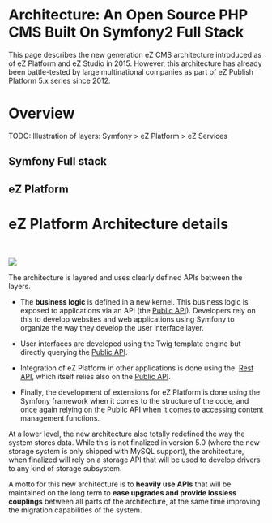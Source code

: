 #  Architecture: An Open Source PHP CMS Built On Symfony2 Full Stack

This page describes the new generation eZ CMS architecture introduced as of eZ Platform and eZ Studio in 2015. However, this architecture has already been battle-tested by large multinational companies as part of eZ Publish Platform 5.x series since 2012.

# Overview

TODO: Illustration of layers: Symfony &gt; eZ Platform &gt; eZ Services

## Symfony Full stack

## eZ Platform

# eZ Platform Architecture details

  

![](attachments/31429707/31431654.png)

The architecture is layered and uses clearly defined APIs between the layers.

-   The **business logic** is defined in a new kernel. This business logic is exposed to applications via an API (the [Public API](eZ-Platform-Public-PHP-API_31429583.html)). Developers rely on this to develop websites and web applications using Symfony to organize the way they develop the user interface layer.

-   User interfaces are developed using the Twig template engine but directly querying the [Public API](eZ-Platform-Public-PHP-API_31429583.html).

-   Integration of eZ Platform in other applications is done using the  [Rest API](REST-API-Guide_31430286.html), which itself relies also on the [Public API](eZ-Platform-Public-PHP-API_31429583.html).

-   Finally, the development of extensions for eZ Platform is done using the Symfony framework when it comes to the structure of the code, and once again relying on the Public API when it comes to accessing content management functions.

At a lower level, the new architecture also totally redefined the way the system stores data. While this is not finalized in version 5.0 (where the new storage system is only shipped with MySQL support), the architecture, when finalized will rely on a storage API that will be used to develop drivers to any kind of storage subsystem.

A motto for this new architecture is to **heavily use APIs** that will be maintained on the long term to **ease upgrades and provide lossless couplings** between all parts of the architecture, at the same time improving the migration capabilities of the system.
